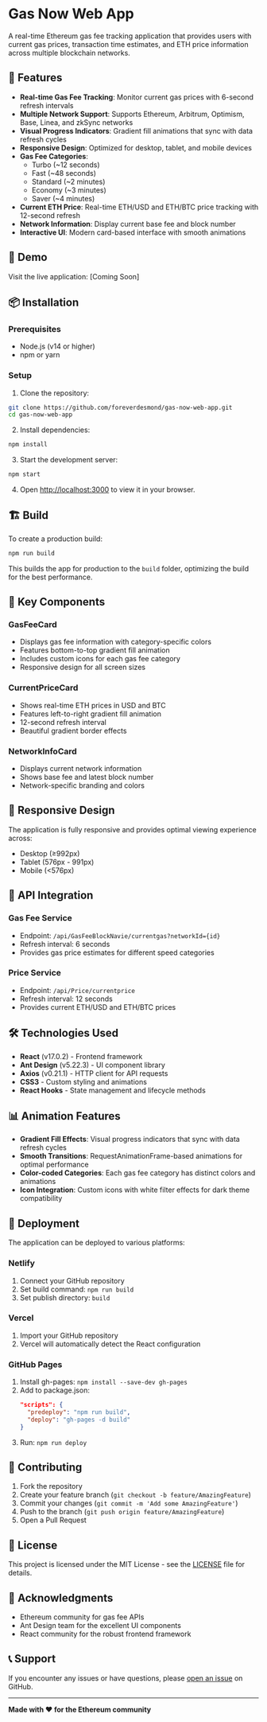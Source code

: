 # Gas Now Web App

A real-time Ethereum gas fee tracking application that provides users with current gas prices, transaction time estimates, and ETH price information across multiple blockchain networks.

## 🌟 Features

- **Real-time Gas Fee Tracking**: Monitor current gas prices with 6-second refresh intervals
- **Multiple Network Support**: Supports Ethereum, Arbitrum, Optimism, Base, Linea, and zkSync networks
- **Visual Progress Indicators**: Gradient fill animations that sync with data refresh cycles
- **Responsive Design**: Optimized for desktop, tablet, and mobile devices
- **Gas Fee Categories**:
  - Turbo (~12 seconds)
  - Fast (~48 seconds)
  - Standard (~2 minutes)
  - Economy (~3 minutes)
  - Saver (~4 minutes)
- **Current ETH Price**: Real-time ETH/USD and ETH/BTC price tracking with 12-second refresh
- **Network Information**: Display current base fee and block number
- **Interactive UI**: Modern card-based interface with smooth animations

## 🚀 Demo

Visit the live application: [Coming Soon]

## 📦 Installation

### Prerequisites

- Node.js (v14 or higher)
- npm or yarn

### Setup

1. Clone the repository:

```bash
git clone https://github.com/foreverdesmond/gas-now-web-app.git
cd gas-now-web-app
```

2. Install dependencies:

```bash
npm install
```

3. Start the development server:

```bash
npm start
```

4. Open [http://localhost:3000](http://localhost:3000) to view it in your browser.

## 🏗️ Build

To create a production build:

```bash
npm run build
```

This builds the app for production to the `build` folder, optimizing the build for the best performance.

## 🎨 Key Components

### GasFeeCard

- Displays gas fee information with category-specific colors
- Features bottom-to-top gradient fill animation
- Includes custom icons for each gas fee category
- Responsive design for all screen sizes

### CurrentPriceCard

- Shows real-time ETH prices in USD and BTC
- Features left-to-right gradient fill animation
- 12-second refresh interval
- Beautiful gradient border effects

### NetworkInfoCard

- Displays current network information
- Shows base fee and latest block number
- Network-specific branding and colors


## 📱 Responsive Design

The application is fully responsive and provides optimal viewing experience across:

- Desktop (≥992px)
- Tablet (576px - 991px)
- Mobile (<576px)

## 🎯 API Integration

### Gas Fee Service

- Endpoint: `/api/GasFeeBlockNavie/currentgas?networkId={id}`
- Refresh interval: 6 seconds
- Provides gas price estimates for different speed categories

### Price Service

- Endpoint: `/api/Price/currentprice`
- Refresh interval: 12 seconds
- Provides current ETH/USD and ETH/BTC prices

## 🛠️ Technologies Used

- **React** (v17.0.2) - Frontend framework
- **Ant Design** (v5.22.3) - UI component library
- **Axios** (v0.21.1) - HTTP client for API requests
- **CSS3** - Custom styling and animations
- **React Hooks** - State management and lifecycle methods

## 📊 Animation Features

- **Gradient Fill Effects**: Visual progress indicators that sync with data refresh cycles
- **Smooth Transitions**: RequestAnimationFrame-based animations for optimal performance
- **Color-coded Categories**: Each gas fee category has distinct colors and animations
- **Icon Integration**: Custom icons with white filter effects for dark theme compatibility

## 🚀 Deployment

The application can be deployed to various platforms:

### Netlify

1. Connect your GitHub repository
2. Set build command: `npm run build`
3. Set publish directory: `build`

### Vercel

1. Import your GitHub repository
2. Vercel will automatically detect the React configuration

### GitHub Pages

1. Install gh-pages: `npm install --save-dev gh-pages`
2. Add to package.json:
   ```json
   "scripts": {
     "predeploy": "npm run build",
     "deploy": "gh-pages -d build"
   }
   ```
3. Run: `npm run deploy`

## 🤝 Contributing

1. Fork the repository
2. Create your feature branch (`git checkout -b feature/AmazingFeature`)
3. Commit your changes (`git commit -m 'Add some AmazingFeature'`)
4. Push to the branch (`git push origin feature/AmazingFeature`)
5. Open a Pull Request

## 📝 License

This project is licensed under the MIT License - see the [LICENSE](LICENSE) file for details.

## 🙏 Acknowledgments

- Ethereum community for gas fee APIs
- Ant Design team for the excellent UI components
- React community for the robust frontend framework

## 📞 Support

If you encounter any issues or have questions, please [open an issue](https://github.com/foreverdesmond/gas-now-web-app/issues) on GitHub.

---

**Made with ❤️ for the Ethereum community**
